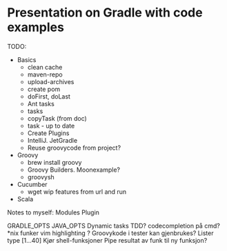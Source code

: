 # Presentation on Gradle with code examples

TODO:

* Basics
    * clean cache
    * maven-repo
    * upload-archives
    * create pom
    * doFirst, doLast
    * Ant tasks
    * tasks
    * copyTask (from doc)
    * task - up to date
    * Create Plugins
    * IntelliJ. JetGradle
    * Reuse groovycode from project?
* Groovy
    * brew install groovy
    * Groovy Builders. Moonexample?
    * groovysh
* Cucumber
    * wget wip features from url and run
* Scala

Notes to myself:
Modules
Plugin

GRADLE_OPTS JAVA_OPTS
Dynamic tasks
TDD?
codecompletion på cmd? *nix funker
vim highlighting ?
Groovykode i tester kan gjenbrukes?
Lister type [1...40]
Kjør shell-funksjoner
Pipe resultat av funk til ny funksjon?

